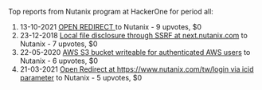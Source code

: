 Top reports from Nutanix program at HackerOne for period all:

1. 13-10-2021 [OPEN REDIRECT ](https://hackerone.com/reports/1369806) to Nutanix - 9 upvotes, $0
2. 23-12-2018 [Local file disclosure through SSRF at next.nutanix.com](https://hackerone.com/reports/471520) to Nutanix - 7 upvotes, $0
3. 22-05-2020 [AWS S3 bucket writeable for authenticated AWS users](https://hackerone.com/reports/881004) to Nutanix - 6 upvotes, $0
4. 21-03-2021 [Open Redirect at https://www.nutanix.com/tw/login via icid parameter](https://hackerone.com/reports/1131753) to Nutanix - 5 upvotes, $0
